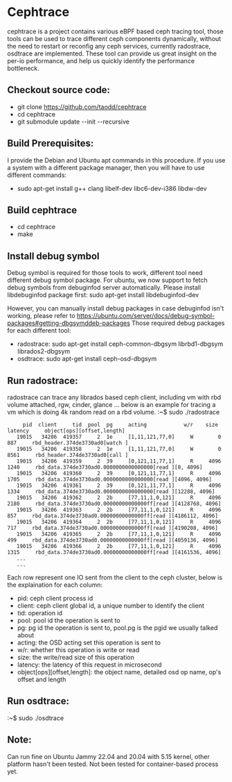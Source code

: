 # Cephtrace 
cephtrace is a project contains various eBPF based ceph tracing tool, those tools can be used to trace different ceph components dynamically, without the need to restart or reconfig any ceph services, currently radostrace, osdtrace are implemented. These tool can provide us great insight on the per-io performance, and help us quickly identify the performance bottleneck. 

## Checkout source code:
- git clone https://github.com/taodd/cephtrace
- cd cephtrace
- git submodule update --init --recursive

## Build Prerequisites:
I provide the Debian and Ubuntu apt commands in this procedure. If you use a system with a different package manager, then you will have to use different commands:
- sudo apt-get install g++ clang libelf-dev libc6-dev-i386 libdw-dev

## Build cephtrace
- cd cephtrace
- make

## Install debug symbol
Debug symbol is required for those tools to work, different tool need different debug symbol package. For ubuntu, we now support to fetch debug symbols from debuginfod server automatically. Please install libdebuginfod package first: 
sudo apt-get install libdebuginfod-dev

However, you can manually install debug packages in case debuginfod isn't working, please refer to https://ubuntu.com/server/docs/debug-symbol-packages#getting-dbgsymddeb-packages
Those required debug packages for each different tool:
- radostrace: sudo apt-get install ceph-common-dbgsym librbd1-dbgsym librados2-dbgsym
- osdtrace: sudo apt-get install ceph-osd-dbgsym

## Run radostrace:
radostrace can trace any librados based ceph client, including vm with rbd volume attached, rgw, cinder, glance ...
below is an example for tracing a vm which is doing 4k random read on a rbd volume.
:~$ sudo ./radostrace
```
     pid  client     tid  pool  pg     acting            w/r    size  latency     object[ops][offset,length]
   19015   34206  419357     2  1e     [1,11,121,77,0]     W        0     887     rbd_header.374de3730ad0[watch ]
   19015   34206  419358     2  1e     [1,11,121,77,0]     W        0    8561     rbd_header.374de3730ad0[call ]
   19015   34206  419359     2  39     [0,121,11,77,1]     R     4096    1240     rbd_data.374de3730ad0.0000000000000000[read ][0, 4096]
   19015   34206  419360     2  39     [0,121,11,77,1]     R     4096    1705     rbd_data.374de3730ad0.0000000000000000[read ][4096, 4096]
   19015   34206  419361     2  39     [0,121,11,77,1]     R     4096    1334     rbd_data.374de3730ad0.0000000000000000[read ][12288, 4096]
   19015   34206  419362     2  2b     [77,11,1,0,121]     R     4096    2180     rbd_data.374de3730ad0.00000000000000ff[read ][4128768, 4096]
   19015   34206  419363     2  2b     [77,11,1,0,121]     R     4096     857     rbd_data.374de3730ad0.00000000000000ff[read ][4186112, 4096]
   19015   34206  419364     2  2b     [77,11,1,0,121]     R     4096     717     rbd_data.374de3730ad0.00000000000000ff[read ][4190208, 4096]
   19015   34206  419365     2  2b     [77,11,1,0,121]     R     4096     499     rbd_data.374de3730ad0.00000000000000ff[read ][4059136, 4096]
   19015   34206  419366     2  2b     [77,11,1,0,121]     R     4096    1315     rbd_data.374de3730ad0.00000000000000ff[read ][4161536, 4096]
   ...
   ...
```
Each row represent one IO sent from the client to the ceph cluster, below is the explaination for each column:
- pid:    ceph client process id
- client: ceph client global id, a unique number to identify the client
- tid:    operation id 
- pool:   pool id the operation is sent to
- pg:     pg id the operation is sent to, pool.pg is the pgid we usually talked about
- acting: the OSD acting set this operation is sent to
- w/r:    whether this operation is write or read
- size:   the write/read size of this operation
- latency: the latency of this request in microsecond
- object[ops][offset,length]: the object name, detailed osd op name, op's offset and length

## Run osdtrace:
:~$ sudo ./osdtrace

## Note:
Can run fine on Ubuntu Jammy 22.04 and 20.04 with 5.15 kernel, other platform hasn't been tested.
Not been tested for container-based process yet. 
